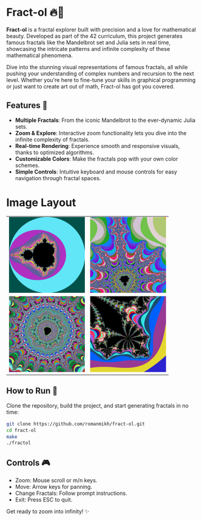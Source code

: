 # Fract-ol 🔥🌌

**Fract-ol** is a fractal explorer built with precision and a love for mathematical beauty. Developed as part of the 42 curriculum, this project generates famous fractals like the Mandelbrot set and Julia sets in real time, showcasing the intricate patterns and infinite complexity of these mathematical phenomena.

Dive into the stunning visual representations of famous fractals, all while pushing your understanding of complex numbers and recursion to the next level. Whether you're here to fine-tune your skills in graphical programming or just want to create art out of math, Fract-ol has got you covered.

## Features 🌟
- **Multiple Fractals**: From the iconic Mandelbrot to the ever-dynamic Julia sets.
- **Zoom & Explore**: Interactive zoom functionality lets you dive into the infinite complexity of fractals.
- **Real-time Rendering**: Experience smooth and responsive visuals, thanks to optimized algorithms.
- **Customizable Colors**: Make the fractals pop with your own color schemes.
- **Simple Controls**: Intuitive keyboard and mouse controls for easy navigation through fractal spaces.

# Image Layout

<p align="center">
  <table>
    <tr>
      <td><img src="./img/frac1.png" alt="Fraction 1" width="200"/></td>
      <td><img src="./img/frac2.png" alt="Fraction 2" width="200"/></td>
    </tr>
    <tr>
      <td><img src="./img/frac3.png" alt="Fraction 3" width="200"/></td>
      <td><img src="./img/frac4.png" alt="Fraction 4" width="200"/></td>
    </tr>
  </table>
</p>


## How to Run 🚀
Clone the repository, build the project, and start generating fractals in no time:

```bash
git clone https://github.com/romanmikh/fract-ol.git
cd fract-ol
make
./fractol
```

## Controls 🎮
- Zoom: Mouse scroll or m/n keys.
- Move: Arrow keys for panning.
- Change Fractals: Follow prompt instructions.
- Exit: Press ESC to quit.

Get ready to zoom into infinity! ✨
